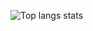 ![Top langs stats](https://github-readme-stats.vercel.app/api/top-langs/?username=pacokleitz&hide=javascript,typescript,vim%20script,html,css&layout=compact)
